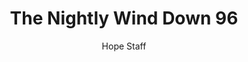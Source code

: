 ---
image: /assets/img/nwd/96_nwd_john_14_1_cev.png
title: The Nightly Wind Down 96
number: 96
categories:
  - The Nightly Wind Down
author: Hope Staff
notes: The Nightly Wind Down 96
embed: >-
  EMBED_GOES_HERE
transcript: >-
  SOME LINES OF TEXT START HERE
---